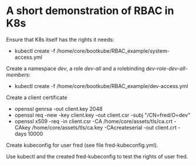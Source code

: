 # A short demonstration of RBAC in K8s

Ensure that K8s itself has the rights it needs:

* kubectl create -f /home/core/bootkube/RBAC_example/system-access.yml 

Create a namespace *dev*, a role *dev-all* and a rolebinding *dev-role-dev-all-members*:

* kubectl create -f /home/core/bootkube/RBAC_example/dev-access.yml 

Create a client certificate

* openssl genrsa -out client.key 2048
* openssl req -new -key client.key -out client.csr -subj "/CN=fred/O=dev"
* openssl x509 -req -in client.csr -CA /home/core/assets/tls/ca.crt -CAkey /home/core/assets/tls/ca.key -CAcreateserial -out client.crt -days 10000

Create kubeconfig for user fred (see file fred-kubeconfig.yml).

Use kubectl and the created fred-kubeconfig to test the rights of user fred.
